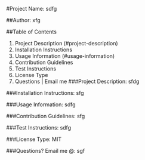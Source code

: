 #Project Name: sdfg

##Author: xfg

##Table of Contents
1. Project Description (#project-description)
2. Installation Instructions
3. Usage Information (#usage-information)
4. Contribution Guidelines
5. Test Instructions
6. License Type
7. Questions | Email me
###Project Description: sfdg

###Installation Instructions: sfg

###Usage Information: sdfg

###Contribution Guidelines: sfg

###Test Instructions: sdfg

###License Type: MIT

###Questions? Email me @: sgf

